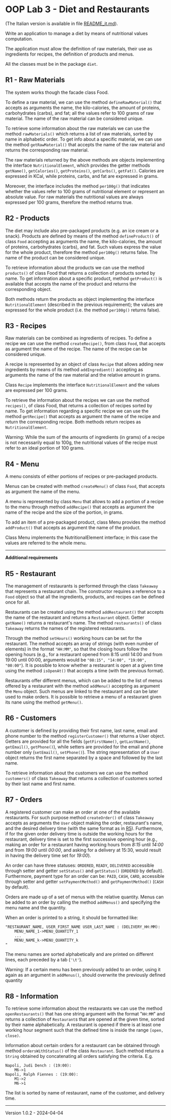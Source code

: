 # OOP Lab 3 - Diet and Restaurants

(The Italian version is available in file [README_it.md](README_it.md)).


Write an application to manage a diet by means of nutritional values computation.

The application must allow the definition of raw materials, their use as ingredients for recipes, the definition of products and menus.

All the classes must be in the package `diet`.


## R1 - Raw Materials

The system works though the facade class Food.

To define a raw material, we can use the method `defineRawMaterial()` that accepts as arguments the name, the kilo-calories, the amount of proteins, carbohydrates (carbs), and fat; all the values refer to 100 grams of raw material. The name of the raw material can be considered unique.

To retrieve some information about the raw materials we can use the method `rawMaterials()` which returns a list of raw materials, sorted by name in alphabetic order. To get info about a specific material, we can use the method `getRawMaterial()` that accepts the name of the raw material and returns the corresponding raw material.

The raw materials returned by the above methods are objects implementing the interface `NutritionalElement`, which provides the getter methods `getName()`, `getCalories()`, `getProteins()`, `getCarbs()`, `getFat()`. Calories are expressed in KCal, while proteins, carbs, and fat are expressed in grams.

Moreover, the interface includes the method `per100g()` that indicates whether the values refer to 100 grams of nutritional element or represent an absolute value. For raw materials the nutritional values are always expressed per 100 grams, therefore the method returns true.


## R2 - Products

The diet may include also pre-packaged products (e.g. an ice cream or a snack). Products are defined by means of the method `defineProduct()` of class `Food` accepting as arguments the name, the kilo-calories, the amount of proteins, carbohydrates (carbs), and fat. Such values express the value for the whole product, therefore the method `per100g()` returns false. The name of the product can be considered unique.

To retrieve information about the products we can use the method `products()` of class Food that returns a collection of products sorted by name. To get information about a specific product, method `getProduct()` is available that accepts the name of the product and returns the corresponding object.

Both methods return the products as object implementing the interface `NutritionalElement` (described in the previous requirement); the values are expressed for the whole product (i.e. the method `per100g()` returns false).


## R3 - Recipes

Raw materials can be combined as ingredients of recipes. To define a recipe we can use the method `createRecipe()`, from class `Food`, that accepts as argument the name of the recipe. The name of the recipe can be considered unique.

A recipe is represented by an object of class `Recipe` that allows adding new ingredients by means of its method `addIngredient()` accepting as arguments the name of the raw material and the relative amount in grams.

Class `Recipe` implements the interface `NutritionalElement` and the values are expressed per 100 grams.

To retrieve the information about the recipes we can use the method `recipes()`, of class Food, that returns a collection of recipes sorted by name. To get information regarding a specific recipe we can use the method `getRecipe()` that accepts as argument the name of the recipe and return the corresponding recipe. Both methods return recipes as `NutritionalElement`.

Warning: While the sum of the amounts of ingredients (in grams) of a recipe is not necessarily equal to 100g, the nutritional values of the recipe must refer to an ideal portion of 100 grams.


## R4 - Menu

A menu consists of either portions of recipes or pre-packaged products.

Menus can be created with method `createMenu()` of class `Food`, that accepts as argument the name of the menu.

A menu is represented by class `Menu` that allows to add a portion of a recipe to the menu through method `addRecipe()` that accepts as argument the name of the recipe and the size of the portion, in grams.

To add an item of a pre-packaged product, class Menu provides the method `addProduct()` that accepts as argument the name of the product.

Class Menu implements the NutritionalElement interface; in this case the values are referred to the whole menu.

---- 
**Additional requirements**


## R5 - Restaurant

The management of restaurants is performed through the class `Takeaway` that represents a restaurant chain.
The constructor requires a reference to a `Food` object so that all the ingredients, products, and recipes can be defined once for all.

Restaurants can be created using the method `addRestaurant()` that accepts the name of the restaurant and returns a `Restaurant` object. Getter `getName()` returns a restaurant's name. The method `restaurants()` of class `Takeaway` returns the names of the registered restaurants.

Through the method `setHours()` working hours can be set for the restaurant. The method accepts an array of strings (with even number of elements) in the format `"HH:MM"`, so that the closing hours follow the opening hours (e.g., for a restaurant opened from 8:15 until 14:00 and from 19:00 until 00:00, arguments would be `"08:15", "14:00", "19:00", "00:00"`).
It is possible to know whether a restaurant is open at a given time using the method `isOpenAt()` that accepts a time (with the previous format).

Restaurants offer different menus, which can be added to the list of menus offered by a restaurant with the method `addMenu()` accepting as argument the `Menu` object. Such menus are linked to the restaurant and can be later used to make orders. It is possible to retrieve a menu of a restaurant given its nane using the method `getMenu()`.


## R6 - Customers

A customer is defined by providing their first name, last name, email and phone number to the method `registerCustomer()` that returns a User object. Getters are provided for all the fields (`getFirstName()`, `getLastName()`, `getEmail()`, `getPhone()`), while setters are provided for the email and phone number only (`setEmail()`, `setPhone()`). The string representation of a `User` object returns the first name separated by a space and followed by the last name.

To retrieve information about the customers we can use the method `customers()` of class `Takeaway` that returns a collection of customers sorted by their last name and first name.


## R7 - Orders

A registered customer can make an order at one of the available restaurants. For such purpose method `createOrder()` of class `Takeaway` accepts as arguments the `User` object making the order, restaurant's name, and the desired delivery time (with the same format as in [R5](#r5-restaurant)). Furthermore, if for the given order delivery time is outside the working hours for the restaurant, delivery time is set to the first successive opening hour (e.g., making an order for a restaurant having working hours from *8:15* until *14:00* and from *19:00* until *00:00*, and asking for a delivery at 15:30, would result in having the delivery time set for *19:00*).

An order can have three statuses: `ORDERED`, `READY`, `DELIVERED` accessible through setter and getter `setStatus()` and `getStatus()` (`ORDERED` by default). Furthermore, payment type for an order can be: `PAID`, `CASH`, `CARD`, accessible through setter and getter `setPaymentMethod()` and `getPaymentMethod()` (`CASH` by default).

Orders are made up of a set of menus with the relative quantity.
Menus can be added to an order by calling the method `addMenus()` and specifying the menu name and the quantity.

When an order is printed to a string, it should be formatted like:

```
"RESTAURANT_NAME, USER_FIRST_NAME USER_LAST_NAME : (DELIVERY_HH:MM):
	MENU_NAME_1->MENU_QUANTITY_1
	...
	MENU_NAME_k->MENU_QUANTITY_k
"
```

The menu names are sorted alphabetically and are printed on different lines, each preceded by a tab (`'\t'`).

Warning: If a certain menu has been previously added to an order, using it again as an argument in `addMenus()`, should overwrite the previously defined quantity


## R8 - Information

To retrieve some information about the restaurants we can use the method `openRestaurants()` that has one string argument with the format "`HH:MM`" and returns a collection of `Restaurant`s that are opened at the given time, sorted by their name alphabetically. A restaurant is opened if there is at least one working hour segment such that the defined time is inside the range `[open, close)`.

Information about certain orders for a restaurant can be obtained through method `ordersWithStatus()` of the class `Restaurant`. Such method returns a `String` obtained by concatenating all orders satisfying the criteria.
E.g.

```
Napoli, Judi Dench : (19:00):
	M6->1
Napoli, Ralph Fiennes : (19:00):
	M1->2
	M6->1
```

The list is sorted by name of restaurant, name of the customer, and delivery time.

---

Version 1.0.2 - 2024-04-04
